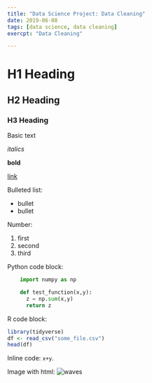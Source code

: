 ```yaml
---
title: "Data Science Project: Data Cleaning"
date: 2019-06-08
tags: [data science, data cleaning]
exercpt: "Data Cleaning"

---
```


# H1 Heading

## H2 Heading

### H3 Heading

Basic text

*italics*

**bold**

[link](https://mchellewng.github.io)

Bulleted list:
* bullet
* bullet

Number:
1. first
2. second
3. third

Python code block:
```python
    import numpy as np

    def test_function(x,y):
      z = np.sum(x,y)
      return z
```

R code block:
```r
library(tidyverse)
df <- read_csv("some_file.csv")
head(df)
```

Inline code: `x+y`.

Image with html:
<img src="{{site.url}}{{ site.baseurl }}/images/waves.png" alt="waves">
